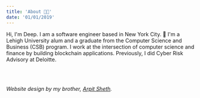 ```yaml
---
title: 'About 👨‍🚀'
date: '01/01/2019'
---
```


Hi, I'm Deep. I am a software engineer based in New York City. 🗽
I'm a Lehigh University alum and a graduate from the Computer Science and Business (CSB) program.
I work at the intersection of computer science and finance by building blockchain applications.
Previously, I did Cyber Risk Advisory at Deloitte.

<br />
<br />

_Website design by my brother, <a href="www.arpitsheth.com">Arpit Sheth</a>._
